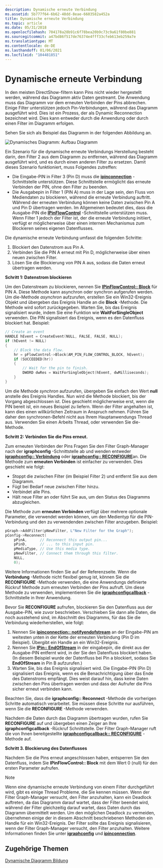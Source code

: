 ```yaml
---
description: Dynamische erneute Verbindung
ms.assetid: 5b777f64-6b62-48dd-8eae-6603582a452a
title: Dynamische erneute Verbindung
ms.topic: article
ms.date: 05/31/2018
ms.openlocfilehash: 704178a28b91c6f78bea20b9c73c9a61f80be881
ms.sourcegitcommit: a47bd86f517de76374e4fff33cfeb613eb259a7e
ms.translationtype: MT
ms.contentlocale: de-DE
ms.lasthandoff: 01/06/2021
ms.locfileid: "104481851"
---
```

# <a name="dynamic-reconnection"></a>Dynamische erneute Verbindung

In den meisten DirectShow-filtern kann Pins nicht wieder hergestellt werden, während das Diagramm aktiv Daten gestreamt. Die Anwendung muss das Diagramm vor dem erneuten Verbinden der Pins abbrechen. Einige Filter unterstützen jedoch Pin-Verbindungen, während das Diagramm ausgeführt wird. Dies ist ein Prozess, der als Dynamic Reconnection bezeichnet wird. Dies kann entweder durch die Anwendung oder durch einen Filter im Diagramm erfolgen.

Sehen Sie sich als Beispiel das Diagramm in der folgenden Abbildung an.

![Dynamisches Diagramm: Aufbau Diagramm](images/dyngraph.png)

Ein Szenario für die dynamische erneute Verbindungs Herstellung besteht darin, den Filter 2 aus dem Diagramm zu entfernen, während das Diagramm ausgeführt wird, und es durch einen anderen Filter zu ersetzen. Damit dieses Szenario funktioniert, muss Folgendes zutreffen:

-   Die Eingabe-PIN in Filter 3 (Pin D) muss die [**ipinconnection**](/windows/desktop/api/Strmif/nn-strmif-ipinconnection) -Schnittstelle unterstützen. Diese Schnittstelle ermöglicht das erneute Verbinden der PIN, ohne den Filter zu beenden.
-   Die Ausgabepin in Filter 1 (PIN A) muss in der Lage sein, den Fluss von Mediendaten zu blockieren, während die erneute Verbindung auftritt. Während der erneuten Verbindung können keine Daten zwischen Pin A und Pin D übertragen werden. Im Allgemeinen bedeutet dies, dass die Ausgabe-PIN die [**IPinFlowControl**](/windows/desktop/api/Strmif/nn-strmif-ipinflowcontrol) -Schnittstelle unterstützen muss. Wenn Filter 1 jedoch der Filter ist, der die erneute Verbindung initiiert, verfügt er möglicherweise über einen internen Mechanismus zum Blockieren seines eigenen Datenflusses.

Die dynamische erneute Verbindung umfasst die folgenden Schritte:

1.  Blockiert den Datenstrom aus Pin A.
2.  Verbinden Sie die PIN A erneut mit Pin D, möglicherweise über einen neuen zwischen Filter.
3.  Lösen Sie die Blockierung von PIN A aus, sodass die Daten erneut übertragen werden.

**Schritt 1: Datenstrom blockieren**

Um den Datenstream zu blockieren, nennen Sie [**IPinFlowControl:: Block**](/windows/desktop/api/Strmif/nf-strmif-ipinflowcontrol-block) für PIN A. Diese Methode kann asynchron oder synchron aufgerufen werden. Um die-Methode *asynchron* aufzurufen, erstellen Sie ein Win32-Ereignis Objekt und übergeben das Ereignis Handle an die **Block** -Methode. Die Methode wird sofort zurückgegeben. Warten Sie, bis das Ereignis signalisiert wurde, indem Sie eine Funktion wie **WaitForSingleObject** verwenden. Die PIN signalisiert das Ereignis, wenn es den Datenfluss blockiert hat. Beispiel:


```C++
// Create an event
HANDLE hEvent = CreateEvent(NULL, FALSE, FALSE, NULL);
if (hEvent != NULL)
{
    // Block the data flow.
    hr = pFlowControl->Block(AM_PIN_FLOW_CONTROL_BLOCK, hEvent); 
    if (SUCCEEDED(hr))
    {
        // Wait for the pin to finish.
        DWORD dwRes = WaitForSingleObject(hEvent, dwMilliseconds);
    }
}
```



Um die Methode *synchron* aufzurufen, übergeben Sie einfach den Wert **null** anstelle des Ereignis Handles. Nun wird die Methode blockiert, bis der Vorgang abgeschlossen ist. Dies geschieht möglicherweise erst, wenn die PIN bereit ist, ein neues Beispiel zu liefern. Wenn der Filter angehalten ist, kann dies einen willkürlichen Zeitraum in Anspruch nehmen. Führen Sie daher den synchronen-Befehl nicht aus Ihrem Hauptanwendungs Thread aus. Verwenden Sie einen Arbeits Thread, oder verwenden Sie die-Methode.

**Schritt 2: Verbinden Sie die Pins erneut.**

Zum erneuten Verbinden der Pins Fragen Sie den Filter Graph-Manager nach der **igraphconfig** -Schnittstelle ab und wenden entweder [**igraphconfig:: Verbindung**](/windows/desktop/api/Strmif/nf-strmif-igraphconfig-reconnect) oder [**igraphconfig:: RECONFIGURE**](/windows/desktop/api/Strmif/nf-strmif-igraphconfig-reconfigure)an. Die Methode zum **erneuten Verbinden** ist einfacher zu verwenden. Dies geschieht wie folgt:

-   Stoppt die zwischen Filter (im Beispiel Filter 2) und entfernt Sie aus dem Diagramm.
-   Fügt bei Bedarf neue zwischen Filter hinzu.
-   Verbindet alle Pins.
-   Hält neue Filter an oder führt Sie aus, um den Status des Diagramms abzugleichen.

Die Methode zum **erneuten Verbinden** verfügt über mehrere optionale Parameter, die verwendet werden können, um den Medientyp für die PIN-Verbindung und den zu verwendenden zwischen Filter anzugeben. Beispiel:


```C++
pGraph->AddFilter(pNewFilter, L"New Filter for the Graph");
pConfig->Reconnect(
    pPinA,      // Reconnect this output pin...
    pPinD,      // ... to this input pin.
    pMediaType, // Use this media type.
    pNewFilter, // Connect them through this filter.
    NULL, 
    0);     
```



Weitere Informationen finden Sie auf der Referenzseite. Wenn die **Verbindung** -Methode nicht flexibel genug ist, können Sie die **RECONFIGURE** -Methode verwenden, die eine Anwendungs definierte Rückruf Methode zum erneuten Verbinden der Pins aufruft. Um diese Methode zu verwenden, implementieren Sie die [**igraphconfigcallback**](/windows/desktop/api/Strmif/nn-strmif-igraphconfigcallback) -Schnittstelle in Ihrer Anwendung.

Bevor Sie **RECONFIGURE** aufrufen, blockieren Sie den Datenfluss aus der Ausgabe-PIN, wie zuvor beschrieben. Verschieben Sie dann alle Daten, die noch ausstehend sind, im Abschnitt des Diagramms, für das Sie die Verbindung wiederherstellen, wie folgt:

1.  Nennen Sie [**ipinconnection:: notifyendofstream**](/windows/desktop/api/Strmif/nf-strmif-ipinconnection-notifyendofstream) an der Eingabe-PIN am weitesten unten in der Kette der erneuten Verbindung (Pin D im Beispiel). Übergibt ein Handle an ein Win32-Ereignis.
2.  Nennen Sie [**IPin:: EndOfStream**](/windows/desktop/api/Strmif/nf-strmif-ipin-endofstream) in der eingabepin, die direkt aus der Ausgabe-PIN entfernt wird, in der Sie den Datenfluss blockiert haben. (In diesem Beispiel wurde der Datenfluss bei Pin a blockiert, sodass Sie **EndOfStream** in Pin B aufzurufen.)
3.  Warten Sie, bis das Ereignis signalisiert wird. Die Eingabe-PIN (Pin D) signalisiert das Ereignis, wenn es die Benachrichtigung über das Ende des Datenstroms empfängt. Dies weist darauf hin, dass keine Daten zwischen den Pins übertragen werden und dass der Aufrufer die Pins sicher erneut verbinden kann.

Beachten Sie, dass die **igraphconfig:: Reconnect** -Methode die vorherigen Schritte automatisch verarbeitet. Sie müssen diese Schritte nur ausführen, wenn Sie die **RECONFIGURE** -Methode verwenden.

Nachdem die Daten durch das Diagramm übertragen wurden, rufen Sie **RECONFIGURE** auf und übergeben einen Zeiger an Ihre **igraphconfigcallback** -Rückruf Schnittstelle. Der Filter Graph-Manager ruft die von Ihnen bereitgestellte [**igraphconfigcallback:: RECONFIGURE**](/windows/desktop/api/Strmif/nf-strmif-igraphconfigcallback-reconfigure) -Methode auf.

**Schritt 3. Blockierung des Datenflusses**

Nachdem Sie die Pins erneut angeschlossen haben, entsperren Sie den Datenfluss, indem Sie **IPinFlowControl:: Block** mit dem Wert 0 (null) für den ersten Parameter aufrufen.

> [!Note]  
> Wenn eine dynamische erneute Verbindung von einem Filter durchgeführt wird, gibt es einige Thread Probleme, die Sie kennen müssen. Wenn der Filter Graph-Manager versucht, den Filter anzuhalten, kann ein Deadlock auftreten, da das Diagramm darauf wartet, dass der Filter beendet wird, während der Filter gleichzeitig darauf wartet, dass Daten durch das Diagramm übermittelt werden. Um den möglichen Deadlock zu vermeiden, übernehmen einige der in diesem Abschnitt beschriebenen Methoden ein Handle für ein Win32-Ereignis. Der Filter sollte das Ereignis signalisieren, wenn der Filter Graph-Manager versucht, den Filter anzuhalten. Weitere Informationen finden Sie unter [**igraphconfig**](/windows/desktop/api/Strmif/nn-strmif-igraphconfig) und [**ipinconnection**](/windows/desktop/api/Strmif/nn-strmif-ipinconnection).

 

## <a name="related-topics"></a>Zugehörige Themen

<dl> <dt>

[Dynamische Diagramm Bildung](dynamic-graph-building.md)
</dt> </dl>

 

 



